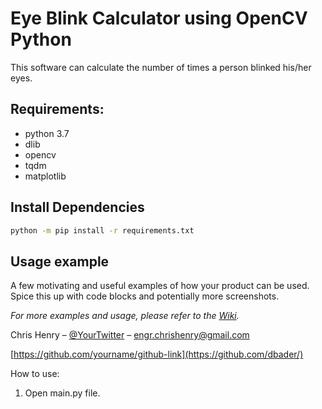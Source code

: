 # Eye Blink Calculator using OpenCV Python

This software can calculate the number of times a person blinked his/her eyes.

## Requirements:
 - python 3.7
 - dlib
 - opencv
 - tqdm
 - matplotlib

## Install Dependencies

```sh
python -m pip install -r requirements.txt
```

## Usage example

A few motivating and useful examples of how your product can be used. Spice this up with code blocks and potentially more screenshots.

_For more examples and usage, please refer to the [Wiki][wiki]._

Chris Henry – [@YourTwitter](https://twitter.com/dbader_org) – engr.chrishenry@gmail.com

[https://github.com/yourname/github-link](https://github.com/dbader/)

<!-- Markdown link & img dfn's -->
[npm-image]: https://img.shields.io/npm/v/datadog-metrics.svg?style=flat-square
[npm-url]: https://npmjs.org/package/datadog-metrics
[npm-downloads]: https://img.shields.io/npm/dm/datadog-metrics.svg?style=flat-square
[travis-image]: https://img.shields.io/travis/dbader/node-datadog-metrics/master.svg?style=flat-square
[travis-url]: https://travis-ci.org/dbader/node-datadog-metrics
[wiki]: https://github.com/yourname/yourproject/wiki










How to use:
1. Open main.py file.
